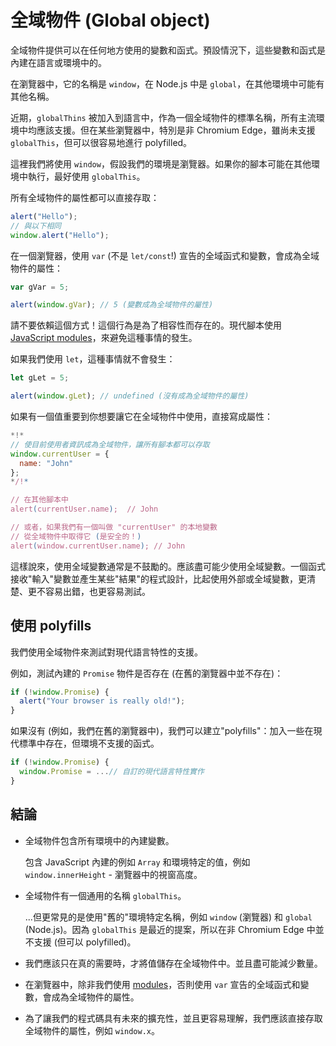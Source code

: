 # 全域物件 (Global object)

全域物件提供可以在任何地方使用的變數和函式。預設情況下，這些變數和函式是內建在語言或環境中的。

在瀏覽器中，它的名稱是 `window`，在 Node.js 中是 `global`，在其他環境中可能有其他名稱。

近期，`globalThins` 被加入到語言中，作為一個全域物件的標準名稱，所有主流環境中均應該支援。但在某些瀏覽器中，特別是非 Chromium Edge，雖尚未支援 `globalThis`，但可以很容易地進行 polyfilled。

這裡我們將使用 `window`，假設我們的環境是瀏覽器。如果你的腳本可能在其他環境中執行，最好使用 `globalThis`。

所有全域物件的屬性都可以直接存取：

```js run
alert("Hello");
// 與以下相同
window.alert("Hello");
```

在一個瀏覽器，使用 `var` (不是 `let/const`!) 宣告的全域函式和變數，會成為全域物件的屬性：

```js run untrusted refresh
var gVar = 5;

alert(window.gVar); // 5 (變數成為全域物件的屬性)
```

請不要依賴這個方式！這個行為是為了相容性而存在的。現代腳本使用 [JavaScript modules](info:modules)，來避免這種事情的發生。

如果我們使用 `let`，這種事情就不會發生：

```js run untrusted refresh
let gLet = 5;

alert(window.gLet); // undefined (沒有成為全域物件的屬性)
```

如果有一個值重要到你想要讓它在全域物件中使用，直接寫成屬性：

```js run
*!*
// 使目前使用者資訊成為全域物件，讓所有腳本都可以存取
window.currentUser = {
  name: "John"
};
*/!*

// 在其他腳本中
alert(currentUser.name);  // John

// 或者，如果我們有一個叫做 "currentUser" 的本地變數
// 從全域物件中取得它 (是安全的！)
alert(window.currentUser.name); // John
```

這樣說來，使用全域變數通常是不鼓勵的。應該盡可能少使用全域變數。一個函式接收"輸入"變數並產生某些"結果"的程式設計，比起使用外部或全域變數，更清楚、更不容易出錯，也更容易測試。

## 使用 polyfills

我們使用全域物件來測試對現代語言特性的支援。

例如，測試內建的 `Promise` 物件是否存在 (在舊的瀏覽器中並不存在)：

```js run
if (!window.Promise) {
  alert("Your browser is really old!");
}
```

如果沒有 (例如，我們在舊的瀏覽器中)，我們可以建立"polyfills"：加入一些在現代標準中存在，但環境不支援的函式。

```js run
if (!window.Promise) {
  window.Promise = ...// 自訂的現代語言特性實作
}
```

## 結論

- 全域物件包含所有環境中的內建變數。

  包含 JavaScript 內建的例如 `Array` 和環境特定的值，例如 `window.innerHeight` - 瀏覽器中的視窗高度。

- 全域物件有一個通用的名稱 `globalThis`。

  ...但更常見的是使用"舊的"環境特定名稱，例如 `window` (瀏覽器) 和 `global` (Node.js)。因為 `globalThis` 是最近的提案，所以在非 Chromium Edge 中並不支援 (但可以 polyfilled)。

- 我們應該只在真的需要時，才將值儲存在全域物件中。並且盡可能減少數量。
- 在瀏覽器中，除非我們使用 [modules](info:modules)，否則使用 `var` 宣告的全域函式和變數，會成為全域物件的屬性。
- 為了讓我們的程式碼具有未來的擴充性，並且更容易理解，我們應該直接存取全域物件的屬性，例如 `window.x`。
